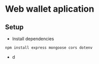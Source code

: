 # Web wallet aplication

## Setup

- Install dependencies
```bash
npm install express mongoose cors dotenv 
```
- d